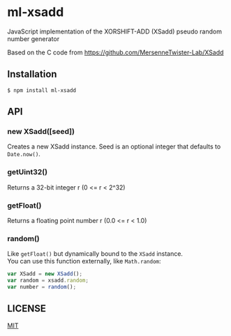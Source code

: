 # ml-xsadd
JavaScript implementation of the XORSHIFT-ADD (XSadd) pseudo random number generator

Based on the C code from https://github.com/MersenneTwister-Lab/XSadd

## Installation

`$ npm install ml-xsadd`

## API

### new XSadd([seed])

Creates a new XSadd instance. Seed is an optional integer that defaults to `Date.now()`.

### getUint32()

Returns a 32-bit integer r (0 <= r < 2^32)

### getFloat()

Returns a floating point number r (0.0 <= r < 1.0)

### random()

Like `getFloat()` but dynamically bound to the `XSadd` instance.   
You can use this function externally, like `Math.random`:

```js
var XSadd = new XSadd();
var random = xsadd.random;
var number = random();
```

## LICENSE

[MIT](./LICENSE)
